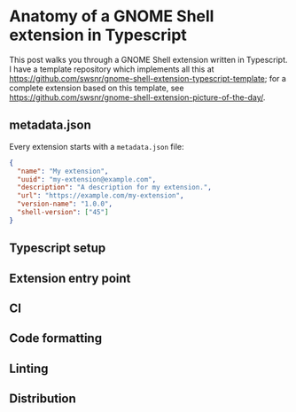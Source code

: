 # Anatomy of a GNOME Shell extension in Typescript

This post walks you through a GNOME Shell extension written in Typescript.  
I have a template repository which implements all this at <https://github.com/swsnr/gnome-shell-extension-typescript-template>; for a complete extension based on this template, see <https://github.com/swsnr/gnome-shell-extension-picture-of-the-day/>.

## metadata.json

Every extension starts with a `metadata.json` file:

```json
{
  "name": "My extension",
  "uuid": "my-extension@example.com",
  "description": "A description for my extension.",
  "url": "https://example.com/my-extension",
  "version-name": "1.0.0",
  "shell-version": ["45"]
}
```

## Typescript setup

## Extension entry point

## CI

## Code formatting

## Linting

## Distribution